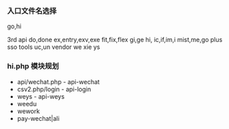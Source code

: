 

### 入口文件名选择

go,hi

3rd
api
do,done
ex,entry,exv,exe
fit,fix,flex
gi,ge
hi,
ic,if,im,i
mist,me,go
plus
sso
tools
uc,un
vendor
we
xie
ys

### hi.php 模块规划
  - api/wechat.php - api-wechat
  - csv2.php/login - api-login
  - weys - api-weys
  - weedu
  - wework
  - pay-wechat|ali
  